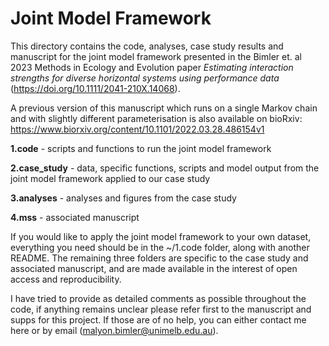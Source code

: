# Joint Model Framework

This directory contains the code, analyses, case study results and manuscript for the joint model framework presented in the Bimler et. al 2023 Methods in Ecology and Evolution paper *Estimating interaction strengths for diverse horizontal systems using performance data* (https://doi.org/10.1111/2041-210X.14068). 

A previous version of this manuscript which runs on a single Markov chain and with slightly different parameterisation is also available on bioRxiv: https://www.biorxiv.org/content/10.1101/2022.03.28.486154v1


**1.code** - scripts and functions to run the joint model framework

**2.case_study** - data, specific functions, scripts and model output from the joint model framework applied to our case study

**3.analyses** - analyses and figures from the case study

**4.mss** - associated manuscript  


If you would like to apply the joint model framework to your own dataset, everything you need should be in the ~/1.code folder, along with another README. The remaining three folders are specific to the case study and associated manuscript, and are made available in the interest of open access and reproducibility.  

I have tried to provide as detailed comments as possible throughout the code, if anything remains unclear please refer first to the manuscript and supps for this project. If those are of no help, you can either contact me here or by email (malyon.bimler@unimelb.edu.au).  

